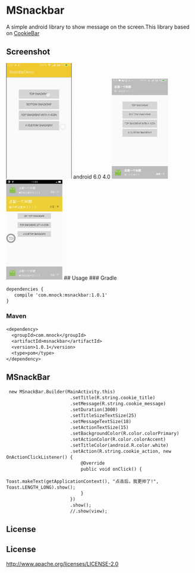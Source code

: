 # MSnackbar
A simple android library to show message on the screen.This library based on [CookieBar](https://github.com/liuguangqiang/CookieBar)
## Screenshot
<img src="img/6gif.gif" width="35%"> 
android 6.0  4.0
<img src="img/6.jpg" width="30%"><img src="img/4.png" width="30%">
## Usage
### Gradle

```
dependencies {
   compile 'com.mnock:msnackbar:1.0.1'
}
```

### Maven
```
<dependency>
  <groupId>com.mnock</groupId>
  <artifactId>msnackbar</artifactId>
  <version>1.0.1</version>
  <type>pom</type>
</dependency>
```

## MSnackBar
```
 new MSnackBar.Builder(MainActivity.this)
                        .setTitle(R.string.cookie_title)
                        .setMessage(R.string.cookie_message)
                        .setDuration(3000)
                        .setTitleSizeTextSize(25)
                        .setMessageTextSize(18)
                        .setActionTextSize(15)
                        .setBackgroundColor(R.color.colorPrimary)
                        .setActionColor(R.color.colorAccent)
                        .setTitleColor(android.R.color.white)
                        .setAction(R.string.cookie_action, new OnActionClickListener() {
                            @Override
                            public void onClick() {
                                Toast.makeText(getApplicationContext(), "点击后，我更帅了!", Toast.LENGTH_LONG).show();
                            }
                        })
                        .show();
                        //.show(view);
```

## License

## License

http://www.apache.org/licenses/LICENSE-2.0
